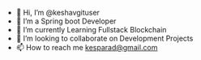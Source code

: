 - 👋 Hi, I’m @keshavgituser
- 👀 I’m a Spring boot Developer
- 🌱 I’m currently Learning Fullstack Blockchain 
- 💞️ I’m looking to collaborate on Development Projects
- 📫 How to reach me kesparad@gmail.com

<!---
keshavgituser/keshavgituser is a ✨ special ✨ repository because its `README.md` (this file) appears on your GitHub profile.
You can click the Preview link to take a look at your changes.
--->
